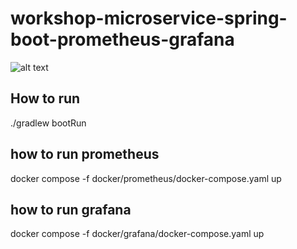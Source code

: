 # workshop-microservice-spring-boot-prometheus-grafana
![alt text](https://miro.medium.com/max/1730/1*v5Mztgozw5fKcvkJbBdsgg.png)



## How to run
./gradlew bootRun

## how to run prometheus
docker compose -f docker/prometheus/docker-compose.yaml up

## how to run grafana
docker compose -f docker/grafana/docker-compose.yaml up
